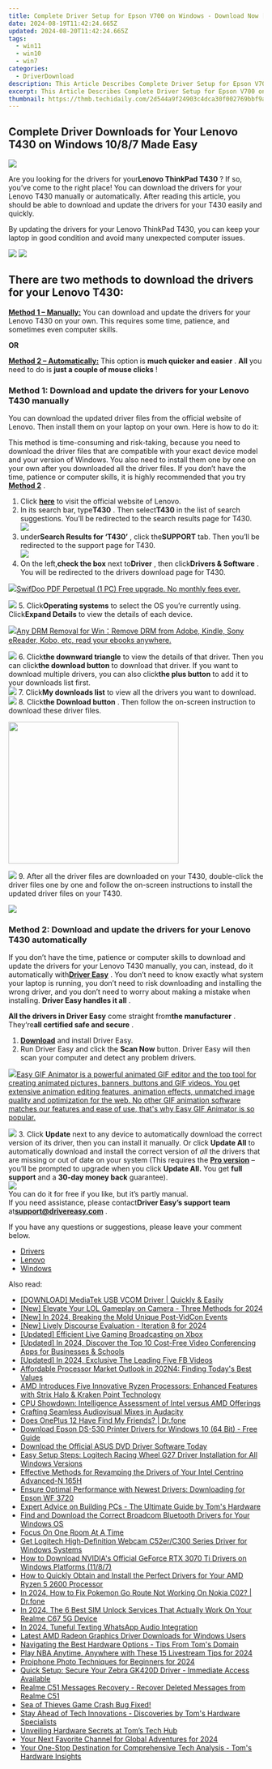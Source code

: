 ```yaml
---
title: Complete Driver Setup for Epson V700 on Windows - Download Now [Windows 7/10/8.1]
date: 2024-08-19T11:42:24.665Z
updated: 2024-08-20T11:42:24.665Z
tags:
  - win11
  - win10
  - win7
categories:
  - DriverDownload
description: This Article Describes Complete Driver Setup for Epson V700 on Windows - Download Now [Windows 7/10/8.1]
excerpt: This Article Describes Complete Driver Setup for Epson V700 on Windows - Download Now [Windows 7/10/8.1]
thumbnail: https://thmb.techidaily.com/2d544a9f24903c4dca30f002769bbf9a409fd7c6d44eed802125a7dc9d0fc154.jpg
---
```


## Complete Driver Downloads for Your Lenovo T430 on Windows 10/8/7 Made Easy

![](https://images.drivereasy.com/wp-content/uploads/2018/11/Snap642-300x219.png)

 Are you looking for the drivers for your**Lenovo ThinkPad T430** ? If so, you’ve come to the right place! You can download the drivers for your Lenovo T430 manually or automatically. After reading this article, you should be able to download and update the drivers for your T430 easily and quickly.

 By updating the drivers for your Lenovo ThinkPad T430, you can keep your laptop in good condition and avoid many unexpected computer issues.

<!-- affiliate ads begin -->
<a href="https://shop.manycam.com/order/checkout.php?PRODS=17727588&QTY=1&AFFILIATE=108875&CART=1"><img src="https://secure.avangate.com/images/merchant/8230bea7d54bcdf99cdfe85cb07313d5/mcaffbanner600x500.png" border="0"></a>
<a href="https://shop.manycam.com/order/checkout.php?PRODS=17727588&QTY=1&AFFILIATE=108875&CART=1"><img src="https://secure.avangate.com/images/merchant/8230bea7d54bcdf99cdfe85cb07313d5/Affiliates_300x250px_valentinesday.png" border="0"></a>
<!-- affiliate ads end -->
## **There are two methods to download the drivers for your Lenovo T430:**

[**Method 1 – Manually:**](https://tools.techidaily.com/drivereasy/download/) You can download and update the drivers for your Lenovo T430 on your own. This requires some time, patience, and sometimes even computer skills.

**OR**

[**Method 2 – Automatically:**](https://tools.techidaily.com/drivereasy/download/) This option is **much quicker and easier** . **All**   you need to do is **just a couple of mouse clicks** !

### Method 1: Download and update the drivers for your Lenovo T430 manually

 You can download the updated driver files from the official website of Lenovo. Then install them on your laptop on your own. Here is how to do it:

 This method is time-consuming and risk-taking, because you need to download the driver files that are compatible with your exact device model and your version of Windows. You also need to install them one by one on your own after you downloaded all the driver files. If you don’t have the time, patience or computer skills, it is highly recommended that you try [**Method 2**](https://tools.techidaily.com/drivereasy/download/) .

1. Click **[here](https://shop-links.co/link/?exclusive=1&publisher_slug=itechdaily19598&url=https%3A%2F%2Fwww.lenovo.com%2Fus%2Fen%2F)**  to visit the official website of Lenovo.
2. In its search bar, type**T430** . Then select**T430** in the list of search suggestions. You’ll be redirected to the search results page for T430.  
![](https://images.drivereasy.com/wp-content/uploads/2018/11/Snap644.png)
3. under**Search Results for ‘T430’** , click the**SUPPORT** tab. Then you’ll be redirected to the support page for T430.  
![](https://images.drivereasy.com/wp-content/uploads/2018/11/Snap645.png)
4. On the left,**check the box** next to**Driver** , then click**Drivers & Software** . You will be redirected to the drivers download page for T430.  
<!-- affiliate ads begin -->
<a href="https://purchase.swifdoo.com/order/checkout.php?PRODS=40002162&QTY=1&AFFILIATE=108875&CART=1"><img src="https://secure.avangate.com/images/merchant/8b932759a5a04ddb34bf79e3f9072e4b/products/1_Product%20box%20white-1024x1024.png" border="0">SwifDoo PDF Perpetual (1 PC) Free upgrade. No monthly fees ever. 
</a>
<!-- affiliate ads end -->
![](https://images.drivereasy.com/wp-content/uploads/2018/11/Snap646.png)
5. Click**Operating systems** to select the OS you’re currently using. Click**Expand Details** to view the details of each device.  
<!-- affiliate ads begin -->
<a href="https://secure.2checkout.com/order/checkout.php?PRODS=4600113&QTY=1&AFFILIATE=108875&CART=1"><img src="https://www.epubor.com/images/drm-removal-feature2.png" border="0">Any DRM Removal for Win：Remove DRM from Adobe, Kindle, Sony eReader, Kobo, etc, read your ebooks anywhere.</a>
<!-- affiliate ads end -->
![](https://images.drivereasy.com/wp-content/uploads/2018/11/Snap647.png)
6. Click**the downward triangle** to view the details of that driver. Then you can click**the download button** to download that driver. If you want to download multiple drivers, you can also click**the plus button** to add it to your downloads list first.  
![](https://images.drivereasy.com/wp-content/uploads/2018/11/Snap649.png)
7. Click**My downloads list** to view all the drivers you want to download.  
![](https://images.drivereasy.com/wp-content/uploads/2018/11/Snap650.png)
8. Click**the Download button** . Then follow the on-screen instruction to download these driver files.  
<!-- affiliate ads begin -->
<a href="https://laganoo.pxf.io/c/5597632/1657397/16446" target="_top" id="1657397"><img src="//a.impactradius-go.com/display-ad/16446-1657397" border="0" alt="" width="336" height="280"/></a><img height="0" width="0" src="https://imp.pxf.io/i/5597632/1657397/16446" style="position:absolute;visibility:hidden;" border="0" />
<!-- affiliate ads end -->
![](https://images.drivereasy.com/wp-content/uploads/2018/11/Snap651.png)
9. After all the driver files are downloaded on your T430, double-click the driver files one by one and follow the on-screen instructions to install the updated driver files on your T430.

<!-- affiliate ads begin -->
<a href="https://secure.2checkout.com/order/checkout.php?PRODS=4620778&QTY=1&AFFILIATE=108875&CART=1"><img src="https://secure.avangate.com/images/merchant/07dd4d5a72f5740ef0f035f201951476/728__90banner.jpg" border="0"></a>
<!-- affiliate ads end -->
### Method 2: Download and update the drivers for your Lenovo T430 automatically

 If you don’t have the time, patience or computer skills to download and update the drivers for your Lenovo T430 manually, you can, instead, do it automatically with[**Driver Easy**](https://tools.techidaily.com/drivereasy/download/) .  You don’t need to know exactly what system your laptop is running, you don’t need to risk downloading and installing the wrong driver, and you don’t need to worry about making a mistake when installing. **Driver Easy handles it all** .

**All the drivers in Driver Easy** come straight from**the manufacturer** . They‘re**all certified safe and secure** .

1. **[Download](https://tools.techidaily.com/drivereasy/download/)**  and install Driver Easy.
2. Run Driver Easy and click the **Scan Now**  button. Driver Easy will then scan your computer and detect any problem drivers.  
<!-- affiliate ads begin -->
<a href="https://secure.2checkout.com/order/checkout.php?PRODS=174416&QTY=1&AFFILIATE=108875&CART=1"><img src="https://www.easygifanimator.net/images/gif-animator.png" border="0">Easy GIF Animator is a powerful animated GIF editor and the top tool for creating animated pictures, banners, buttons and GIF videos. You get extensive animation editing features, animation effects, unmatched image quality and optimization for the web. No other GIF animation software matches our features and ease of use, that's why Easy GIF Animator is so popular.</a>
<!-- affiliate ads end -->
![](https://images.drivereasy.com/wp-content/uploads/2018/11/Snap652.png)
3. Click **Update**  next to any device to automatically download the correct version of its driver, then you can install it manually. Or click **Update All**  to automatically download and install the correct version of _all_  the drivers that are missing or out of date on your system (This requires the **[Pro version](https://tools.techidaily.com/drivereasy/download/)**  – you’ll be prompted to upgrade when you click **Update All.** You get **full support**  and a **30-day money back**  guarantee).  
![](https://images.drivereasy.com/wp-content/uploads/2018/11/Snap653.png)  
 You can do it for free if you like, but it’s partly manual.  
 If you need assistance, please contact**Driver Easy’s support team** at[**support@drivereasy.com**](https://tools.techidaily.com/drivereasy/download/) .

 If you have any questions or suggestions, please leave your comment below.

* [Drivers](https://tools.techidaily.com/drivereasy/download/)
* [Lenovo](https://tools.techidaily.com/drivereasy/download/)
* [Windows](https://tools.techidaily.com/drivereasy/download/)

<ins class="adsbygoogle"
     style="display:block"
     data-ad-format="autorelaxed"
     data-ad-client="ca-pub-7571918770474297"
     data-ad-slot="1223367746"></ins>



<ins class="adsbygoogle"
     style="display:block"
     data-ad-client="ca-pub-7571918770474297"
     data-ad-slot="8358498916"
     data-ad-format="auto"
     data-full-width-responsive="true"></ins>

<span class="atpl-alsoreadstyle">Also read:</span>
<div><ul>
<li><a href="https://hardware-help.techidaily.com/download-mediatek-usb-vcom-driver-quickly-and-easily/"><u>[DOWNLOAD] MediaTek USB VCOM Driver | Quickly & Easily</u></a></li>
<li><a href="https://digital-screen-recording.techidaily.com/new-elevate-your-lol-gameplay-on-camera-three-methods-for-2024/"><u>[New] Elevate Your LOL Gameplay on Camera - Three Methods for 2024</u></a></li>
<li><a href="https://facebook-video-share.techidaily.com/new-in-2024-breaking-the-mold-unique-post-vidcon-events/"><u>[New] In 2024, Breaking the Mold  Unique Post-VidCon Events</u></a></li>
<li><a href="https://video-screen-grab.techidaily.com/new-lively-discourse-evaluation-iteration-8-for-2024/"><u>[New] Lively Discourse Evaluation - Iteration 8 for 2024</u></a></li>
<li><a href="https://digital-screen-recording.techidaily.com/updated-efficient-live-gaming-broadcasting-on-xbox/"><u>[Updated] Efficient Live Gaming Broadcasting on Xbox</u></a></li>
<li><a href="https://screen-recording.techidaily.com/updated-in-2024-discover-the-top-10-cost-free-video-conferencing-apps-for-businesses-and-schools/"><u>[Updated] In 2024, Discover the Top 10 Cost-Free Video Conferencing Apps for Businesses & Schools</u></a></li>
<li><a href="https://facebook-video-files.techidaily.com/updated-in-2024-exclusive-the-leading-five-fb-videos/"><u>[Updated] In 2024, Exclusive  The Leading Five FB Videos</u></a></li>
<li><a href="https://hardware-help.techidaily.com/affordable-processor-market-outlook-in-202n4-finding-todays-best-values/"><u>Affordable Processor Market Outlook in 202N4: Finding Today's Best Values</u></a></li>
<li><a href="https://hardware-help.techidaily.com/amd-introduces-five-innovative-ryzen-processors-enhanced-features-with-strix-halo-and-kraken-point-technology/"><u>AMD Introduces Five Innovative Ryzen Processors: Enhanced Features with Strix Halo & Kraken Point Technology</u></a></li>
<li><a href="https://hardware-help.techidaily.com/cpu-showdown-intelligence-assessment-of-intel-versus-amd-offerings/"><u>CPU Showdown: Intelligence Assessment of Intel versus AMD Offerings</u></a></li>
<li><a href="https://article-tips.techidaily.com/crafting-seamless-audiovisual-mixes-in-audacity/"><u>Crafting Seamless Audiovisual Mixes in Audacity</u></a></li>
<li><a href="https://location-social.techidaily.com/does-oneplus-12-have-find-my-friends-drfone-by-drfone-virtual-android/"><u>Does OnePlus 12 Have Find My Friends? | Dr.fone</u></a></li>
<li><a href="https://hardware-help.techidaily.com/download-epson-ds-530-printer-drivers-for-windows-10-64-bit-free-guide/"><u>Download Epson DS-530 Printer Drivers for Windows 10 (64 Bit) - Free Guide</u></a></li>
<li><a href="https://hardware-help.techidaily.com/download-the-official-asus-dvd-driver-software-today/"><u>Download the Official ASUS DVD Driver Software Today</u></a></li>
<li><a href="https://hardware-help.techidaily.com/easy-setup-steps-logitech-racing-wheel-g27-driver-installation-for-all-windows-versions/"><u>Easy Setup Steps: Logitech Racing Wheel G27 Driver Installation for All Windows Versions</u></a></li>
<li><a href="https://hardware-help.techidaily.com/effective-methods-for-revamping-the-drivers-of-your-intel-centrino-advanced-n-165h/"><u>Effective Methods for Revamping the Drivers of Your Intel Centrino Advanced-N 165H</u></a></li>
<li><a href="https://hardware-help.techidaily.com/ensure-optimal-performance-with-newest-drivers-downloading-for-epson-wf-3720/"><u>Ensure Optimal Performance with Newest Drivers: Downloading for Epson WF 3720</u></a></li>
<li><a href="https://hardware-help.techidaily.com/expert-advice-on-building-pcs-the-ultimate-guide-by-toms-hardware/"><u>Expert Advice on Building PCs - The Ultimate Guide by Tom's Hardware</u></a></li>
<li><a href="https://hardware-help.techidaily.com/find-and-download-the-correct-broadcom-bluetooth-drivers-for-your-windows-os/"><u>Find and Download the Correct Broadcom Bluetooth Drivers for Your Windows OS</u></a></li>
<li><a href="https://hardware-help.techidaily.com/focus-on-one-room-at-a-time/"><u>Focus On One Room At A Time</u></a></li>
<li><a href="https://hardware-help.techidaily.com/get-logitech-high-definition-webcam-c52erc300-series-driver-for-windows-systems/"><u>Get Logitech High-Definition Webcam C52er/C300 Series Driver for Windows Systems</u></a></li>
<li><a href="https://hardware-help.techidaily.com/how-to-download-nvidias-official-geforce-rtx-3070-ti-drivers-on-windows-platforms-1187/"><u>How to Download NVIDIA's Official GeForce RTX 3070 Ti Drivers on Windows Platforms (11/8/7)</u></a></li>
<li><a href="https://hardware-help.techidaily.com/how-to-quickly-obtain-and-install-the-perfect-drivers-for-your-amd-ryzen-5-2600-processor/"><u>How to Quickly Obtain and Install the Perfect Drivers for Your AMD Ryzen 5 2600 Processor</u></a></li>
<li><a href="https://android-pokemon-go.techidaily.com/in-2024-how-to-fix-pokemon-go-route-not-working-on-nokia-c02-drfone-by-drfone-virtual-android/"><u>In 2024, How to Fix Pokemon Go Route Not Working On Nokia C02? | Dr.fone</u></a></li>
<li><a href="https://sim-unlock.techidaily.com/in-2024-the-6-best-sim-unlock-services-that-actually-work-on-your-realme-c67-5g-device-by-drfone-android/"><u>In 2024, The 6 Best SIM Unlock Services That Actually Work On Your Realme C67 5G Device</u></a></li>
<li><a href="https://some-guidance.techidaily.com/in-2024-tuneful-texting-whatsapp-audio-integration/"><u>In 2024, Tuneful Texting  WhatsApp Audio Integration</u></a></li>
<li><a href="https://hardware-help.techidaily.com/latest-amd-radeon-graphics-driver-downloads-for-windows-users/"><u>Latest AMD Radeon Graphics Driver Downloads for Windows Users</u></a></li>
<li><a href="https://hardware-help.techidaily.com/navigating-the-best-hardware-options-tips-from-toms-domain/"><u>Navigating the Best Hardware Options - Tips From Tom's Domain</u></a></li>
<li><a href="https://extra-support.techidaily.com/play-nba-anytime-anywhere-with-these-15-livestream-tips-for-2024/"><u>Play NBA Anytime, Anywhere with These 15 Livestream Tips for 2024</u></a></li>
<li><a href="https://extra-approaches.techidaily.com/proiphone-photo-techniques-for-beginners-for-2024/"><u>Proiphone Photo Techniques for Beginners for 2024</u></a></li>
<li><a href="https://hardware-help.techidaily.com/quick-setup-secure-your-zebra-gk420d-driver-immediate-access-available/"><u>Quick Setup: Secure Your Zebra GK420D Driver - Immediate Access Available</u></a></li>
<li><a href="https://review-topics.techidaily.com/realme-c51-messages-recovery-recover-deleted-messages-from-realme-c51-by-fonelab-android-recover-messages/"><u>Realme C51 Messages Recovery - Recover Deleted Messages from Realme C51</u></a></li>
<li><a href="https://program-issues.techidaily.com/sea-of-thieves-game-crash-bug-fixed/"><u>Sea of Thieves Game Crash Bug Fixed!</u></a></li>
<li><a href="https://hardware-help.techidaily.com/stay-ahead-of-tech-innovations-discoveries-by-toms-hardware-specialists/"><u>Stay Ahead of Tech Innovations - Discoveries by Tom's Hardware Specialists</u></a></li>
<li><a href="https://hardware-help.techidaily.com/unveiling-hardware-secrets-at-toms-tech-hub/"><u>Unveiling Hardware Secrets at Tom’s Tech Hub</u></a></li>
<li><a href="https://facebook-video-footage.techidaily.com/your-next-favorite-channel-for-global-adventures-for-2024/"><u>Your Next Favorite Channel for Global Adventures for 2024</u></a></li>
<li><a href="https://hardware-help.techidaily.com/your-one-stop-destination-for-comprehensive-tech-analysis-toms-hardware-insights/"><u>Your One-Stop Destination for Comprehensive Tech Analysis - Tom's Hardware Insights</u></a></li>
</ul></div>
